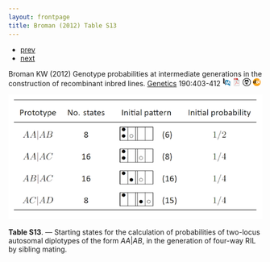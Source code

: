 ```yaml
---
layout: frontpage
title: Broman (2012) Table S13
---
```


<div class="navbar">
  <div class="navbar-inner">
      <ul class="nav">
          <li><a href="inversion_fig1.html">prev</a></li>
          <li><a href="inversion_fig2.html">next</a></li>
      </ul>
  </div>
</div>

Broman KW (2012)  Genotype probabilities at intermediate generations in the construction of recombinant inbred lines.  [Genetics](https://academic.oup.com/genetics) 190:403-412
[![PubMed](../icons16/pubmed-icon.png)](https://www.ncbi.nlm.nih.gov/pubmed/22345609)
[![pdf](../icons16/pdf-icon.png)](https://academic.oup.com/genetics/article-pdf/190/2/403/37896182/genetics0403.pdf)
[![source on github](../icons16/github-icon.png)](http://www.github.com/kbroman/preCCProbPaper)
[![doi](../icons16/doi-icon.png)](https://doi.org/10.1534/genetics.111.132647)

![Broman (2012) Table S13](../bigpublpics/preCCprob_tabS13_lg.png)

**Table S13**. &mdash; Starting states for the calculation of probabilities of
two-locus autosomal diplotypes of the form <em>AA</em>|<em>AB</em>, in
the generation of four-way RIL by sibling mating.
